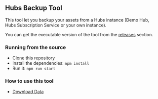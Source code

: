 ## Hubs Backup Tool

This tool let you backup your assets from a Hubs instance (Demo Hub, Hubs Subscription Service or your own instance).

You can get the executable version of the tool from the [releases](https://github.com/Hubs-Foundation/Hubs-Backup-Tool/releases/tag/v1.0.0) section. 

### Running from the source
- Clone this repository
- Install the dependencies: `npm install`
- Run it: `npm run start`

### How to use this tool
- [Download Data](https://github.com/Hubs-Foundation/hubs-docs/blob/master/docs/download-data.md)
